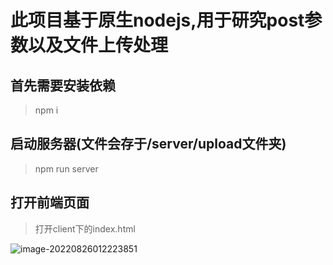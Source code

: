 # 此项目基于原生nodejs,用于研究post参数以及文件上传处理

## 首先需要安装依赖

> npm i

## 启动服务器(文件会存于/server/upload文件夹)

> npm run server

## 打开前端页面

> 打开client下的index.html

![image-20220826012223851](https://vkceyugu.cdn.bspapp.com/VKCEYUGU-8f2ad662-66cb-4a7c-8fa5-e7e9e2c18047/8dd73073-89a0-4a09-bbfb-3f5b25378250.png)